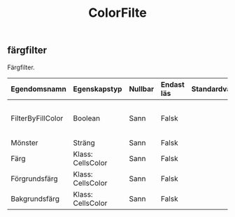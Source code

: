 ﻿---
title: ColorFilte
second_title: Aspose.Cells Cloud Documen
type: docs
url: /sv/specification/model/colorfilter/
description: "Aspose.Cells Molnmodellspecifikation: ColorFilter. Hantera enkelt Excel och andra kalkylarksdokument med funktioner som att öppna, generera, redigera, dela, slå samman, jämföra och konvertera"
kwords: Excel, Office, Kalkylblad, Cloud REST API, ColorFilter
weight: 50
---
## **färgfilter**

 Färgfilter.

| Egendomsnamn| Egenskapstyp| Nullbar| Endast läs| Standardvärde| Beskrivning|
|:- |:- |:- |:- |:- |:- |
| FilterByFillColor| Boolean| Sann| Falsk|| Om du filtrerar efter cellens fyllningsfärg.|
| Mönster| Sträng| Sann| Falsk|||
| Färg| Klass: CellsColor| Sann| Falsk|||
| Förgrundsfärg| Klass: CellsColor| Sann| Falsk|||
| Bakgrundsfärg| Klass: CellsColor| Sann| Falsk|||

